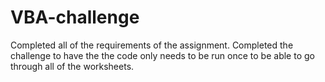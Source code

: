 # VBA-challenge
Completed all of the requirements of the assignment.
Completed the challenge to have the the code only needs to be run once to be able to go through all of the worksheets.

